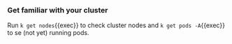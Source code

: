 
<br>

### Get familiar with your cluster

Run `k get nodes`{{exec}} to check cluster nodes
and `k get pods -A`{{exec}} to se (not yet) running pods.


